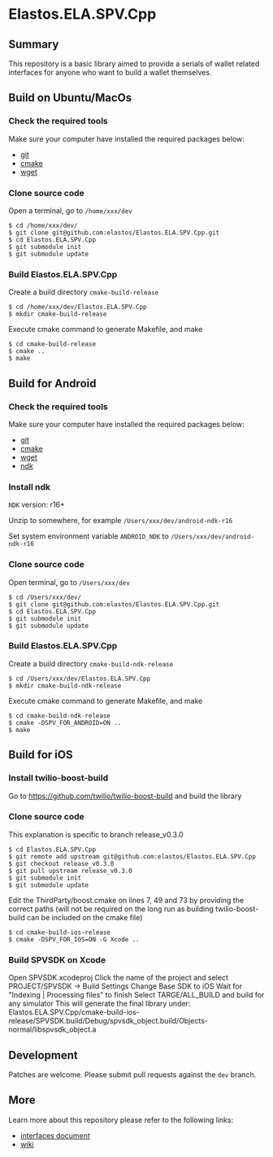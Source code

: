 # Elastos.ELA.SPV.Cpp

## Summary
This repository is a basic library aimed to provide a serials of wallet related interfaces for anyone who want to build a wallet themselves.


## Build on Ubuntu/MacOs
### Check the required tools
Make sure your computer have installed the required packages below:
* [git](https://www.git-scm.com/downloads)
* [cmake](https://cmake.org/download)
* [wget](https://www.gnu.org/software/wget)

### Clone source code
Open a terminal, go to `/home/xxx/dev`
```shell
$ cd /home/xxx/dev/
$ git clone git@github.com:elastos/Elastos.ELA.SPV.Cpp.git
$ cd Elastos.ELA.SPV.Cpp
$ git submodule init
$ git submodule update
```

### Build Elastos.ELA.SPV.Cpp

Create a build directory `cmake-build-release`
```shell
$ cd /home/xxx/dev/Elastos.ELA.SPV.Cpp
$ mkdir cmake-build-release
```

Execute cmake command to generate Makefile, and make
```shell
$ cd cmake-build-release
$ cmake ..
$ make
```


## Build for Android
### Check the required tools
Make sure your computer have installed the required packages below:
* [git](https://www.git-scm.com/downloads)
* [cmake](https://cmake.org/download)
* [wget](https://www.gnu.org/software/wget)
* [ndk](https://developer.android.com/ndk/downloads/)

### Install ndk
`NDK` version: r16+

Unzip to somewhere, for example `/Users/xxx/dev/android-ndk-r16`

Set system environment variable `ANDROID_NDK` to `/Users/xxx/dev/android-ndk-r16`

### Clone source code
Open terminal, go to `/Users/xxx/dev`
```shell
$ cd /Users/xxx/dev/
$ git clone git@github.com:elastos/Elastos.ELA.SPV.Cpp.git
$ cd Elastos.ELA.SPV.Cpp
$ git submodule init
$ git submodule update
```

### Build Elastos.ELA.SPV.Cpp

Create a build directory `cmake-build-ndk-release`
```shell
$ cd /Users/xxx/dev/Elastos.ELA.SPV.Cpp
$ mkdir cmake-build-ndk-release
```

Execute cmake command to generate Makefile, and make
```shell
$ cd cmake-build-ndk-release
$ cmake -DSPV_FOR_ANDROID=ON ..
$ make
```


## Build for iOS
### Install twilio-boost-build
Go to https://github.com/twilio/twilio-boost-build and build the library

### Clone source code
This explanation is specific to branch release_v0.3.0
```$ git clone https://github.com/ademcan/Elastos.ELA.SPV.Cpp
$ cd Elastos.ELA.SPV.Cpp
$ git remote add upstream git@github.com:elastos/Elastos.ELA.SPV.Cpp
$ git checkout release_v0.3.0
$ git pull upstream release_v0.3.0
$ git submodule init
$ git submodule update
```

Edit the ThirdParty/boost.cmake on lines 7, 49 and 73 by providing the correct paths (will not be required on the long run as building twilio-boost-build can be included on the cmake file)
```$ mkdir cmake-build-ios-release
$ cd cmake-build-ios-release
$ cmake -DSPV_FOR_IOS=ON -G Xcode ..
```

### Build SPVSDK on Xcode
Open SPVSDK.xcodeproj
Click the name of the project and select PROJECT/SPVSDK -> Build Settings
Change Base SDK to iOS
Wait for "Indexing | Processing files" to finish
Select TARGE/ALL_BUILD and build for any simulator
This will generate the final library under: Elastos.ELA.SPV.Cpp/cmake-build-ios-release/SPVSDK.build/Debug/spvsdk_object.build/Objects-normal/libspvsdk_object.a



## Development
Patches are welcome. Please submit pull requests against the `dev` branch.


## More

Learn more about this repository please refer to the following links:
- [interfaces document](https://raindust.github.io/Elastos.ELA.SPV.Cpp.Document/)
- [wiki](https://github.com/elastos/Elastos.ELA.SPV.Cpp/wiki)
